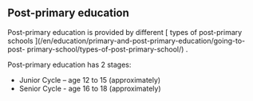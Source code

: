 ##  Post-primary education

Post-primary education is provided by different [ types of post-primary
schools ](/en/education/primary-and-post-primary-education/going-to-post-
primary-school/types-of-post-primary-school/) .

Post-primary education has 2 stages:

  * Junior Cycle – age 12 to 15 (approximately) 
  * Senior Cycle - age 16 to 18 (approximately) 
